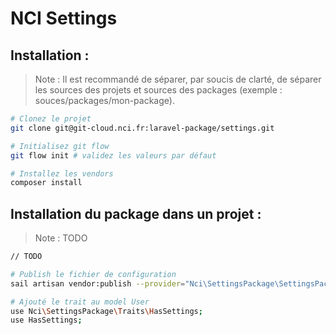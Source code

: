 # NCI Settings

## Installation :

> Note : Il est recommandé de séparer, par soucis de clarté, de séparer les sources des projets et sources des packages (exemple : souces/packages/mon-package).

```bash
# Clonez le projet
git clone git@git-cloud.nci.fr:laravel-package/settings.git

# Initialisez git flow
git flow init # validez les valeurs par défaut

# Installez les vendors
composer install

```

## Installation du package dans un projet :

> Note : TODO

```bash
// TODO

# Publish le fichier de configuration
sail artisan vendor:publish --provider="Nci\SettingsPackage\SettingsPackageServiceProvider" --tag="config"

# Ajouté le trait au model User
use Nci\SettingsPackage\Traits\HasSettings;
use HasSettings;

```